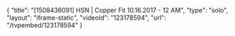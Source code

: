 {
    "title": "[1508436091] HSN | Copper Fit 10.16.2017 - 12 AM",
    "type": "solo",
    "layout": "iframe-static",
    "videoId": "123178594",
    "url": "\/tvpembed\/123178594"
}